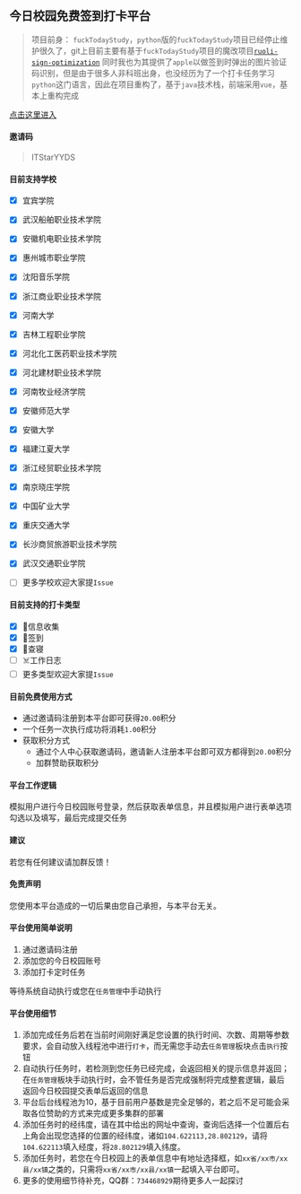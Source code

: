 ## 今日校园免费签到打卡平台

> 项目前身： `fuckTodayStudy`，`python`版的`fuckTodayStudy`项目已经停止维护很久了，git上目前主要有基于`fuckTodayStudy`项目的魔改项目[`ruoli-sign-optimization`](https://github.com/IceTiki/ruoli-sign-optimization) 同时我也为其提供了`apple`以做签到时弹出的图片验证码识别，但是由于很多人非科班出身，也没经历为了一个打卡任务学习`python`这门语言，因此在项目重构了，基于`java`技术栈，前端采用`vue`，基本上重构完成

<a href="https://itstar.ruoli.cc">点击这里进入</a>


#### 邀请码


> ITStarYYDS

#### 目前支持学校

- [x] 宜宾学院

- [x] 武汉船舶职业技术学院
- [x] 安徽机电职业技术学院 
- [x] 惠州城市职业学院  
- [x] 沈阳音乐学院 
- [x] 浙江商业职业技术学院 
- [x] 河南大学 
- [x] 吉林工程职业学院  
- [x] 河北化工医药职业技术学院
- [x] 河北建材职业技术学院
- [x] 河南牧业经济学院
- [x] 安徽师范大学
- [x] 安徽大学
- [x] 福建江夏大学
- [x] 浙江经贸职业技术学院
- [x] 南京晓庄学院
- [x] 中国矿业大学
- [x] 重庆交通大学
- [x] 长沙商贸旅游职业技术学院
- [x] 武汉交通职业学院
- [ ] 更多学校欢迎大家提`Issue`

#### 目前支持的打卡类型

- [x] 🥪信息收集
- [x] 🍺签到
- [x] 🐔查寝
- [ ] ☠️工作日志
- [ ] 更多类型欢迎大家提`Issue`

#### 目前免费使用方式

- 通过邀请码注册到本平台即可获得`20.00`积分
- 一个任务一次执行成功将消耗`1.00`积分
- 获取积分方式
  - 通过个人中心获取邀请码，邀请新人注册本平台即可双方都得到`20.00`积分
  - 加群赞助获取积分

#### 平台工作逻辑

模拟用户进行今日校园账号登录，然后获取表单信息，并且模拟用户进行表单选项勾选以及填写，最后完成提交任务

#### 建议

若您有任何建议请加群反馈！

#### 免责声明

您使用本平台造成的一切后果由您自己承担，与本平台无关。

#### 平台使用简单说明

1. 通过邀请码注册
2. 添加您的今日校园账号
3. 添加打卡定时任务

等待系统自动执行或您在`任务管理`中手动执行

#### 平台使用细节

1. 添加完成任务后若在当前时间刚好满足您设置的执行时间、次数、周期等参数要求，会自动放入线程池中进行`打卡`，而无需您手动去`任务管理`板块点击`执行`按钮
2. 自动执行任务时，若检测到您任务已经完成，会返回相关的提示信息并返回；在`任务管理`板块手动执行时，会不管任务是否完成强制将完成整套逻辑，最后返回今日校园提交表单后返回的信息
3. 平台后台线程池为10，基于目前用户基数是完全足够的，若之后不足可能会采取各位赞助的方式来完成更多集群的部署
4. 添加任务时的经纬度，请在其中给出的网址中查询，查询后选择一个位置后右上角会出现您选择的位置的经纬度，诸如`104.622113,28.802129`，请将`104.622113`填入经度，将`28.802129`填入纬度。
5. 添加任务时，若您在今日校园上的表单信息中有地址选择框，如`xx省/xx市/xx县/xx镇`之类的，只需将`xx省/xx市/xx县/xx镇`一起填入平台即可。
6. 更多的使用细节待补充，QQ群：`734468929`期待更多人一起探讨
